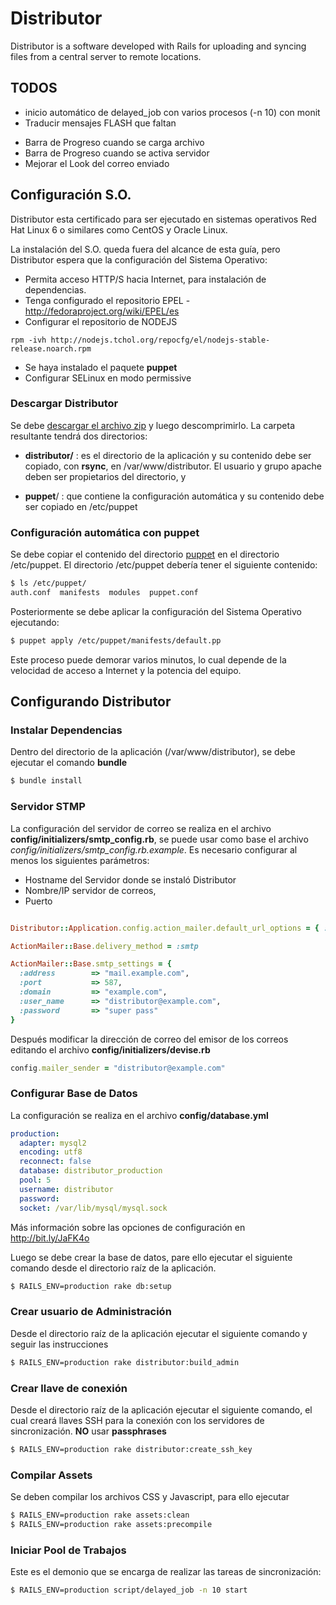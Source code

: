 # Distributor

Distributor is a software developed with Rails for uploading and syncing files from a central server to remote locations.

## TODOS
* inicio automático de delayed_job con varios procesos (-n 10) con monit
* Traducir mensajes FLASH que faltan
- Barra de Progreso cuando se carga archivo
- Barra de Progreso cuando se activa servidor
- Mejorar el Look del correo enviado

## Configuración S.O.
Distributor esta certificado para ser ejecutado en sistemas operativos Red Hat Linux 6 o similares como CentOS y Oracle Linux.

La instalación del S.O. queda fuera del alcance de esta guía, pero Distributor espera que la configuración del Sistema Operativo:

* Permita acceso HTTP/S hacia Internet, para instalación de dependencias.
* Tenga configurado el repositorio EPEL - http://fedoraproject.org/wiki/EPEL/es
* Configurar el repositorio de NODEJS 
```
rpm -ivh http://nodejs.tchol.org/repocfg/el/nodejs-stable-release.noarch.rpm
```
* Se haya instalado el paquete __puppet__
* Configurar SELinux en modo permissive

### Descargar Distributor
Se debe [descargar el archivo zip](https://github.com/pbruna/Distributor/zipball/master) y luego descomprimirlo.
La carpeta resultante tendrá dos directorios:

* __distributor/__ : es el directorio de la aplicación y su contenido debe ser copiado, con __rsync__, en /var/www/distributor. El usuario y grupo apache deben ser propietarios del directorio, y

* __puppet__/ : que contiene la configuración automática y su contenido debe ser copiado en /etc/puppet

### Configuración automática con puppet
Se debe copiar el contenido del directorio [puppet](https://github.com/pbruna/Distributor/tree/master/puppet) en el directorio /etc/puppet. El directorio /etc/puppet debería tener el siguiente contenido:

```bash
$ ls /etc/puppet/
auth.conf  manifests  modules  puppet.conf
```

Posteriormente se debe aplicar la configuración del Sistema Operativo ejecutando:

```bash
$ puppet apply /etc/puppet/manifests/default.pp
```

Este proceso puede demorar varios minutos, lo cual depende de la velocidad de acceso a Internet y la potencia del equipo.

## Configurando Distributor

### Instalar Dependencias
Dentro del directorio de la aplicación (/var/www/distributor), se debe ejecutar el comando __bundle__

```bash
$ bundle install
```

### Servidor STMP
La configuración del servidor de correo se realiza en el archivo __config/initializers/smtp_config.rb__, se puede usar como base el archivo _config/initializers/smtp_config.rb.example_. Es necesario configurar al menos los siguientes parámetros:

* Hostname del Servidor donde se instaló Distributor
* Nombre/IP servidor de correos,
* Puerto

```ruby

Distributor::Application.config.action_mailer.default_url_options = { :host => "distributor.example.com" }

ActionMailer::Base.delivery_method = :smtp

ActionMailer::Base.smtp_settings = {
  :address        => "mail.example.com",
  :port           => 587,
  :domain         => "example.com",
  :user_name      => "distributor@example.com",
  :password       => "super pass"
}
```

Después modificar la dirección de correo del emisor de los correos editando el archivo __config/initializers/devise.rb__ 

```ruby
config.mailer_sender = "distributor@example.com"
```

### Configurar Base de Datos
La configuración se realiza en el archivo __config/database.yml__

```yaml
production:
  adapter: mysql2
  encoding: utf8
  reconnect: false
  database: distributor_production
  pool: 5
  username: distributor
  password:
  socket: /var/lib/mysql/mysql.sock
```
Más información sobre las opciones de configuración en http://bit.ly/JaFK4o

Luego se debe crear la base de datos, pare ello ejecutar el siguiente comando desde el directorio raíz de la aplicación.

```bash
$ RAILS_ENV=production rake db:setup
```

### Crear usuario de Administración
Desde el directorio raíz de la aplicación ejecutar el siguiente comando y seguir las instrucciones

```bash
$ RAILS_ENV=production rake distributor:build_admin
```

### Crear llave de conexión
Desde el directorio raíz de la aplicación ejecutar el siguiente comando, el cual creará llaves SSH para la conexión con los servidores de sincronización. **NO** usar __passphrases__

```bash
$ RAILS_ENV=production rake distributor:create_ssh_key
```

### Compilar Assets
Se deben compilar los archivos CSS y Javascript, para ello ejecutar

```bash
$ RAILS_ENV=production rake assets:clean
$ RAILS_ENV=production rake assets:precompile
```

### Iniciar Pool de Trabajos
Este es el demonio que se encarga de realizar las tareas de sincronización:

```bash
$ RAILS_ENV=production script/delayed_job -n 10 start
```